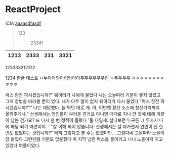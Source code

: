 # ReactProject
ICIA
<U>aaaasdfasdf</U>

>123
>>23341

|1213|2333|231|3321
|----|----|----|----
123333212312

1234
한글 테스트
ㅇ누아아앙아이앙아아푸푸우우푸푸린 ㅇ푸우우우
ㅎㅎㅎㅎㅎㅎㅎㅎㅎㅎㅎ


락스 한잔 하시겠습니까?" 웨이터가 나에게 물었다 나는 오늘따라 기분이 좋지 않았고 그저 창밖을 바라볼 뿐이 었다. 내가 아무 말이 없자 웨이터가 다시 물었다 "락스 한잔 하시겠습니까?"" 나는 대답했다. 늘 먹던 대로 게. 아, 이번엔 황산 소스에 청산가리까지 올려주게나." 선생께서는 연인들이 부러운 건가요 아니면 때때로 지나 간 것에 대해 미련이 남는 건가요? 또 다시 한 번 정적이 흘렀다 '둘 다일세. 살다보면 누구든 그 두가지 다에 해당 되기 마련이지. ' "잘 이해 되지 않습니다. 선생께서는 살 아가면서 연인이 단 한 번도 없었다는 것입니까?" 딱히 그렇다고 볼 수는 없겠다만... 그렇다네 그날따라 노을이 참 밝았다 그런만큼 기분도 암울했다 마 지막 남은 락스를 들이키고 나니 노을마저 지고 있었다 여름이었다.
